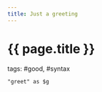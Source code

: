 ```yaml
---
title: Just a greeting
---
```

# {{ page.title }}

tags: #good, #syntax
```solidity
"greet" as $g
```
